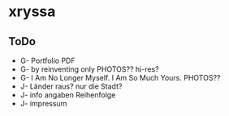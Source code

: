 # xryssa


## ToDo

- G- Portfolio PDF
- G- by reinventing only PHOTOS?? hi-res?
- G- I Am No Longer Myself. I Am So Much Yours. PHOTOS??
- J- Länder raus? nur die Stadt?
- J- info angaben Reihenfolge
- J- impressum 